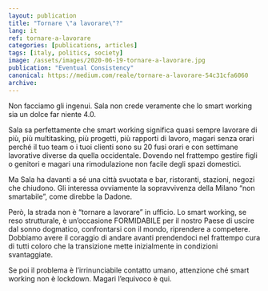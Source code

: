 ```yaml
---
layout: publication
title: "Tornare \"a lavorare\"?"
lang: it
ref: tornare-a-lavorare
categories: [publications, articles]
tags: [italy, politics, society]
image: /assets/images/2020-06-19-tornare-a-lavorare.jpg
publication: "Eventual Consistency"
canonical: https://medium.com/reale/tornare-a-lavorare-54c31cfa6060
archive:
---
```


Non facciamo gli ingenui. Sala non crede veramente che lo smart working sia un dolce far niente 4.0.

Sala sa perfettamente che smart working significa quasi sempre lavorare di più, più multitasking, più progetti, più rapporti di lavoro, magari senza orari perché il tuo team o i tuoi clienti sono su 20 fusi orari e con settimane lavorative diverse da quella occidentale. Dovendo nel frattempo gestire figli o genitori e magari una rimodulazione non facile degli spazi domestici.

Ma Sala ha davanti a sé una città svuotata e bar, ristoranti, stazioni, negozi che chiudono. Gli interessa ovviamente la sopravvivenza della Milano “non smartabile”, come direbbe la Dadone.

Però, la strada non è “tornare a lavorare” in ufficio. Lo smart working, se reso strutturale, è un’occasione FORMIDABILE per il nostro Paese di uscire dal sonno dogmatico, confrontarsi con il mondo, riprendere a competere. Dobbiamo avere il coraggio di andare avanti prendendoci nel frattempo cura di tutti coloro che la transizione mette inizialmente in condizioni svantaggiate.

Se poi il problema è l’irrinunciabile contatto umano, attenzione ché smart working non è lockdown. Magari l’equivoco è qui.
